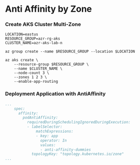 
# Anti Affinity by Zone

### Create AKS Cluster Multi-Zone
``` shell
LOCATION=eastus
RESOURCE_GROUP=azr-rg-aks
CLUSTER_NAME=azr-aks-lab-n

az group create --name $RESOURCE_GROUP --location $LOCATION

az aks create \
    --resource-group $RESOURCE_GROUP \
    --name $CLUSTER_NAME \
    --node-count 3 \
    --zones 1 2 3 \
    --enable-app-routing
```

### Deployment Application with AntiAffinity

``` yaml
...
    spec:
      affinity:
        podAntiAffinity:
          requiredDuringSchedulingIgnoredDuringExecution:
          - labelSelector:
              matchExpressions:
              - key: app
                operator: In
                values:
                - anti-affinity-dummies
            topologyKey: "topology.kubernetes.io/zone"
...
```